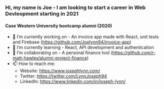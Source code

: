 ### Hi, my name is Joe - I am looking to start a career in Web Devleopment starting in 2021
#### Case Western University bootcamp alumni (2020)

- 🔭 I’m currently working on - An invoice app made with React, unit tests and Firebase (https://github.com/Joelynn94/invoice-app)
- 🌱 I’m currently learning - React, API development and authentication
- 👯 I’m collaborating on - A personal finance tool (https://github.com/r-matt-hawley/alumni-project-finance)
- 📫 How to reach me: 
  - Website: https://www.josephlynn.com/
  - Twitter: https://twitter.com/LynnJoseph94
  - LinkedIn: https://www.linkedin.com/in/joseph-lynn/


<!--
**Joelynn94/joelynn94** is a ✨ _special_ ✨ repository because its `README.md` (this file) appears on your GitHub profile.
-->

